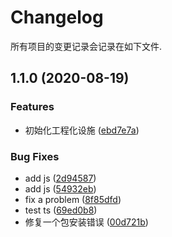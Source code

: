 # Changelog

所有项目的变更记录会记录在如下文件.

## 1.1.0 (2020-08-19)


### Features

* 初始化工程化设施 ([ebd7e7a](https://github.com/morrain/design_pattern/commit/ebd7e7a91d519f883b53ab88c2549787fc770146))


### Bug Fixes

* add js ([2d94587](https://github.com/morrain/design_pattern/commit/2d945870e917db64d073ff7c2debdb3bfde724c9))
* add js ([54932eb](https://github.com/morrain/design_pattern/commit/54932eb799995c1c081b2b1f3aa0a107859872de))
* fix a problem ([8f85dfd](https://github.com/morrain/design_pattern/commit/8f85dfd16505f15a7b7d927206a2a8e7fe5b3b8c))
* test ts ([69ed0b8](https://github.com/morrain/design_pattern/commit/69ed0b8b0c171031428349c695a9b0be7bbf1960))
* 修复一个包安装错误 ([00d721b](https://github.com/morrain/design_pattern/commit/00d721b5526dacf7d08c9544468bfde4525636c0))
